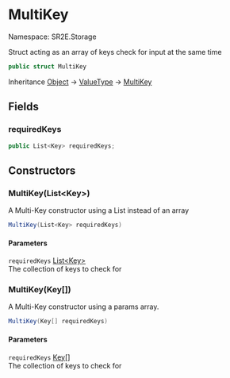 # MultiKey

Namespace: SR2E.Storage

Struct acting as an array of keys check for input at the same time

```csharp
public struct MultiKey
```

Inheritance [Object](https://docs.microsoft.com/en-us/dotnet/api/system.object) → [ValueType](https://docs.microsoft.com/en-us/dotnet/api/system.valuetype) → [MultiKey](/docs/dev/api/sr2e/storage/multikey)

## Fields

### **requiredKeys**

```csharp
public List<Key> requiredKeys;
```

## Constructors

### **MultiKey(List&lt;Key&gt;)**

A Multi-Key constructor using a List instead of an array

```csharp
MultiKey(List<Key> requiredKeys)
```

#### Parameters

`requiredKeys` [List&lt;Key&gt;](https://docs.microsoft.com/en-us/dotnet/api/system.collections.generic.list-1)<br />
The collection of keys to check for

### **MultiKey(Key[])**

A Multi-Key constructor using a params array.

```csharp
MultiKey(Key[] requiredKeys)
```

#### Parameters

`requiredKeys` [Key[]](/docs/dev/api/sr2e/key)<br />
The collection of keys to check for
